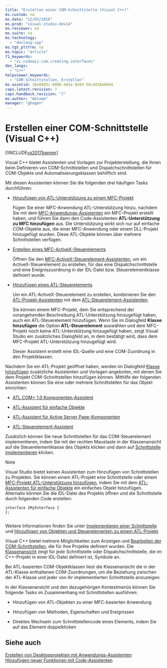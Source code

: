 ```yaml
---
title: "Erstellen einer COM-Schnittstelle (Visual C++)"
ms.custom: na
ms.date: "12/03/2016"
ms.prod: "visual-studio-dev14"
ms.reviewer: na
ms.suite: na
ms.technology: 
  - "devlang-cpp"
ms.tgt_pltfrm: na
ms.topic: "article"
f1_keywords: 
  - "vc.codewiz.com.creating.interfaces"
dev_langs: 
  - "C++"
helpviewer_keywords: 
  - "COM-Schnittstellen, Erstellen"
ms.assetid: 1be84d3c-6886-4d1e-8493-56c4d38a96d4
caps.latest.revision: 7
caps.handback.revision: "7"
ms.author: "mblome"
manager: "ghogen"
---
```

# Erstellen einer COM-Schnittstelle (Visual C++)
[!INCLUDE[vs2017banner](../assembler/inline/includes/vs2017banner.md)]

Visual C\+\+ bietet Assistenten und Vorlagen zur Projekterstellung, die Ihnen beim Definieren von COM\-Schnittstellen und Dispatchschnittstellen für COM\-Objekte und Automatisierungsklassen behilflich sind.  
  
 Mit diesen Assistenten können Sie die folgenden drei häufigen Tasks durchführen:  
  
-   [Hinzufügen von ATL\-Unterstützung zu einem MFC\-Projekt](../mfc/reference/adding-atl-support-to-your-mfc-project.md)  
  
     Fügen Sie einer MFC\-Anwendung ATL\-Unterstützung hinzu, nachdem Sie mit dem [MFC\-Anwendungs\-Assistenten](../mfc/reference/mfc-application-wizard.md) ein MFC\-Projekt erstellt haben, und führen Sie dann den Code\-Assistenten **ATL\-Unterstützung zu MFC hinzufügen** aus.  Die Unterstützung wirkt sich nur auf einfache COM\-Objekte aus, die einer MFC\-Anwendung oder einem DLL\-Projekt hinzugefügt wurden.  Diese ATL\-Objekte können über mehrere Schnittstellen verfügen.  
  
-   [Erstellen eines MFC\-ActiveX\-Steuerelements](../mfc/reference/creating-an-mfc-activex-control.md)  
  
     Öffnen Sie den [MFC\-ActiveX\-Steuerelement\-Assistenten](../mfc/reference/mfc-activex-control-wizard.md), um ein ActiveX\-Steuerelement zu erstellen, für das eine Dispatchschnittstelle und eine Ereigniszuordnung in der IDL\-Datei bzw. Steuerelementklasse definiert wurde.  
  
-   [Hinzufügen eines ATL\-Steuerelements](../atl/reference/adding-an-atl-control.md)  
  
     Um ein ATL\-ActiveX\-Steuerelement zu erstellen, kombinieren Sie den [ATL\-Projekt\-Assistenten](../atl/reference/atl-project-wizard.md) mit dem [ATL\-Steuerelement\-Assistenten](../atl/reference/atl-control-wizard.md).  
  
     Sie können einem MFC\-Projekt, dem Sie entsprechend der vorangehenden Beschreibung ATL\-Unterstützung hinzugefügt haben, auch ein ATL\-Steuerelement hinzufügen.  Wenn Sie im Dialogfeld **Klasse hinzufügen** die Option **ATL\-Steuerelement** auswählen und dem MFC\-Projekt noch keine ATL\-Unterstützung hinzugefügt haben, zeigt Visual Studio ein zusätzliches Dialogfeld an, in dem bestätigt wird, dass dem MFC\-Projekt ATL\-Unterstützung hinzugefügt wird.  
  
     Dieser Assistent erstellt eine IDL\-Quelle und eine COM\-Zuordnung in den Projektklassen.  
  
 Nachdem Sie ein ATL\-Projekt geöffnet haben, werden im Dialogfeld [Klasse hinzufügen](../ide/add-class-dialog-box.md) zusätzliche Assistenten und Vorlagen angeboten, mit denen Sie dem Projekt COM\-Schnittstellen hinzufügen können.  Mithilfe der folgenden Assistenten können Sie eine oder mehrere Schnittstellen für das Objekt einrichten:  
  
-   [ATL COM\+ 1.0 Komponenten\-Assistent](../atl/reference/atl-com-plus-1-0-component-wizard.md)  
  
-   [ATL\-Assistent für einfache Objekte](../atl/reference/atl-simple-object-wizard.md)  
  
-   [ATL\-Assistent für Active Server Page\-Komponenten](../atl/reference/atl-active-server-page-component-wizard.md)  
  
-   [ATL\-Steuerelement\-Assistent](../atl/reference/atl-control-wizard.md)  
  
 Zusätzlich können Sie neue Schnittstellen für das COM\-Steuerelement implementieren, indem Sie mit der rechten Maustaste in der Klassenansicht auf die Steuerelementklasse des Objekts klicken und dann auf [Schnittstelle implementieren](../ide/implement-interface-wizard.md) klicken.  
  
> [!NOTE]
>  Visual Studio bietet keinen Assistenten zum Hinzufügen von Schnittstellen zu Projekten.  Sie können einem ATL\-Projekt eine Schnittstelle oder einem [MFC\-Projekt ATL\-Unterstützung hinzufügen](../mfc/reference/adding-atl-support-to-your-mfc-project.md), indem Sie mit dem [ATL\-Assistenten für einfache Objekte](../atl/reference/atl-simple-object-wizard.md) ein einfaches Objekt hinzufügen.  Alternativ können Sie die IDL\-Datei des Projekts öffnen und die Schnittstelle durch folgenden Code erstellen:  
  
```  
interface IMyInterface {  
};  
  
```  
  
 Weitere Informationen finden Sie unter [Implementieren einer Schnittstelle](../ide/implementing-an-interface-visual-cpp.md) und [Hinzufügen von Objekten und Steuerelementen zu einem ATL\-Projekt](../atl/reference/adding-objects-and-controls-to-an-atl-project.md).  
  
 Visual C\+\+ bietet mehrere Möglichkeiten zum Anzeigen und [Bearbeiten der COM\-Schnittstellen](../ide/editing-a-com-interface.md), die für Ihre Projekte definiert wurden.  Die [Klassenansicht](assetId:///8d7430a9-3e33-454c-a9e1-a85e3d2db925) zeigt für jede Schnittstelle oder Dispatchschnittstelle, die im C\+\+\-Projekt in einer IDL\-Datei definiert ist, Symbole an.  
  
 Bei ATL\-basierten COM\-Objektklassen liest die Klassenansicht die in der ATL\-Klasse enthaltenen COM\-Zuordnungen, um die Beziehung zwischen der ATL\-Klasse und jeder von ihr implementierten Schnittstelle anzuzeigen.  
  
 In der Klassenansicht und den dazugehörigen Kontextmenüs können Sie folgende Tasks im Zusammenhang mit Schnittstellen ausführen:  
  
-   Hinzufügen von ATL\-Objekten zu einer MFC\-basierten Anwendung  
  
-   Hinzufügen von Methoden, Eigenschaften und Ereignissen  
  
-   Direktes Wechseln zum Schnittstellencode eines Elements, indem Sie auf das Element doppelklicken  
  
## Siehe auch  
 [Erstellen von Desktopprojekten mit Anwendungs\-Assistenten](../ide/creating-desktop-projects-by-using-application-wizards.md)   
 [Hinzufügen neuer Funktionen mit Code\-Assistenten](../ide/adding-functionality-with-code-wizards-cpp.md)